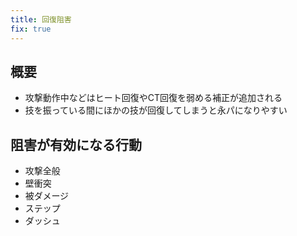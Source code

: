 ```yaml
---
title: 回復阻害
fix: true
---
```


## 概要
* 攻撃動作中などはヒート回復やCT回復を弱める補正が追加される
* 技を振っている間にほかの技が回復してしまうと永パになりやすい

## 阻害が有効になる行動
* 攻撃全般
* 壁衝突
* 被ダメージ
* ステップ
* ダッシュ

